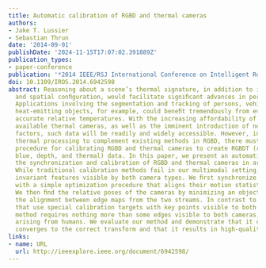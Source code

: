 ```yaml
---
title: Automatic calibration of RGBD and thermal cameras
authors:
- Jake T. Lussier
- Sebastian Thrun
date: '2014-09-01'
publishDate: '2024-11-15T17:07:02.391889Z'
publication_types:
- paper-conference
publication: '*2014 IEEE/RSJ International Conference on Intelligent Robots and Systems*'
doi: 10.1109/IROS.2014.6942598
abstract: Reasoning about a scene’s thermal signature, in addition to its visual appearance
  and spatial conﬁguration, would facilitate signiﬁcant advances in perceptual systems.
  Applications involving the segmentation and tracking of persons, vehicles, and other
  heat-emitting objects, for example, could beneﬁt tremendously from even coarsely
  accurate relative temperatures. With the increasing affordability of commercially
  available thermal cameras, as well as the imminent introduction of new, mobile form
  factors, such data will be readily and widely accessible. However, in order for
  thermal processing to complement existing methods in RGBD, there must be an effective
  procedure for calibrating RGBD and thermal cameras to create RGBDT (red, green,
  blue, depth, and thermal) data. In this paper, we present an automatic method for
  the synchronization and calibration of RGBD and thermal cameras in arbitrary environments.
  While traditional calibration methods fail in our multimodal setting, we leverage
  invariant features visible by both camera types. We ﬁrst synchronize the streams
  with a simple optimization procedure that aligns their motion statistic time series.
  We then ﬁnd the relative poses of the cameras by minimizing an objective that measures
  the alignment between edge maps from the two streams. In contrast to existing methods
  that use special calibration targets with key points visible to both cameras, our
  method requires nothing more than some edges visible to both cameras, such as those
  arising from humans. We evaluate our method and demonstrate that it consistently
  converges to the correct transform and that it results in high-quality RGBDT data.
links:
- name: URL
  url: http://ieeexplore.ieee.org/document/6942598/
---
```

